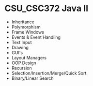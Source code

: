 # CSU_CSC372 Java II

* Inheritance
* Polymorphism
* Frame Windows
* Events & Event Handling
* Text Input
* Drawing
* GUI's
* Layout Managers
* OOP Design
* Recursion
* Selection/Insertion/Merge/Quick Sort
* Binary/Linear Search



